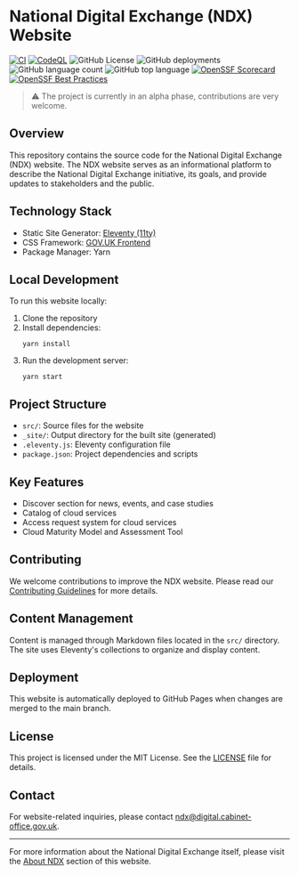# National Digital Exchange (NDX) Website

[![CI](https://github.com/co-cddo/ndx/actions/workflows/ci.yaml/badge.svg)](https://github.com/co-cddo/ndx/actions/workflows/ci.yaml) [![CodeQL](https://github.com/co-cddo/ndx/actions/workflows/github-code-scanning/codeql/badge.svg)](https://github.com/co-cddo/ndx/actions/workflows/github-code-scanning/codeql) ![GitHub License](https://img.shields.io/github/license/co-cddo/ndx) ![GitHub deployments](https://img.shields.io/github/deployments/co-cddo/ndx/github-pages) ![GitHub language count](https://img.shields.io/github/languages/count/co-cddo/ndx) ![GitHub top language](https://img.shields.io/github/languages/top/co-cddo/ndx) [![OpenSSF Scorecard](https://api.scorecard.dev/projects/github.com/co-cddo/ndx/badge)](https://scorecard.dev/viewer/?uri=github.com/co-cddo/ndx) [![OpenSSF Best Practices](https://www.bestpractices.dev/projects/9498/badge)](https://www.bestpractices.dev/projects/9498)

> ⚠️ The project is currently in an alpha phase, contributions are very welcome.

## Overview

This repository contains the source code for the National Digital Exchange (NDX) website. The NDX website serves as an informational platform to describe the National Digital Exchange initiative, its goals, and provide updates to stakeholders and the public.

## Technology Stack

- Static Site Generator: [Eleventy (11ty)](https://www.11ty.dev/)
- CSS Framework: [GOV.UK Frontend](https://frontend.design-system.service.gov.uk/)
- Package Manager: Yarn

## Local Development

To run this website locally:

1. Clone the repository
2. Install dependencies:
   ```
   yarn install
   ```
3. Run the development server:
   ```
   yarn start
   ```

## Project Structure

- `src/`: Source files for the website
- `_site/`: Output directory for the built site (generated)
- `.eleventy.js`: Eleventy configuration file
- `package.json`: Project dependencies and scripts

## Key Features

- Discover section for news, events, and case studies
- Catalog of cloud services
- Access request system for cloud services
- Cloud Maturity Model and Assessment Tool

## Contributing

We welcome contributions to improve the NDX website. Please read our [Contributing Guidelines](CODE_OF_CONDUCT.md) for more details.

## Content Management

Content is managed through Markdown files located in the `src/` directory. The site uses Eleventy's collections to organize and display content.

## Deployment

This website is automatically deployed to GitHub Pages when changes are merged to the main branch.

## License

This project is licensed under the MIT License. See the [LICENSE](LICENSE) file for details.

## Contact

For website-related inquiries, please contact [ndx@digital.cabinet-office.gov.uk](mailto:ndx@digital.cabinet-office.gov.uk).

---

For more information about the National Digital Exchange itself, please visit the [About NDX](/About/NDA/NDX.md) section of this website.
